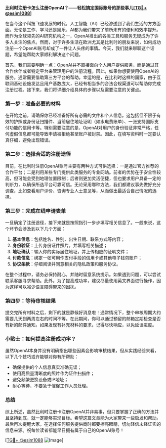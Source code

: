 **比利时注册卡怎么注册OpenAI？——轻松搞定国际账号的那些事儿[[TG💪+ @esim1088](https://t.me/s/esim1088)]**

在当今这个科技飞速发展的时代，人工智能（AI）已经渗透到了我们生活的方方面面。无论是工作、学习还是娱乐，AI都为我们带来了前所未有的便利和效率提升。而作为全球领先的AI研究机构之一，OpenAI推出的各类工具和服务无疑成为了许多人关注的焦点。然而，对于许多生活在欧洲尤其是比利时的朋友来说，如何成功注册一个OpenAI账号却成了一件让人头疼的事情。今天，我们就来聊聊这个话题，希望能帮助大家顺利解决这个问题。

首先，我们需要明确一点：OpenAI并不直接面向个人用户提供服务，而是通过其合作伙伴或者特定平台来管理用户的注册流程。因此，如果你想要使用OpenAI的服务，通常需要借助第三方平台的帮助。幸运的是，在比利时这样的国家，由于互联网基础设施发达且用户基数庞大，已经有相当多的合法合规渠道可以帮助你完成注册过程。接下来，我们将详细介绍具体的步骤以及需要注意的关键点。

### 第一步：准备必要的材料

在开始之前，请确保你已经准备好所有必需的文件和个人信息。这包括但不限于有效的护照或身份证扫描件、当前居住地址证明（如水电费账单）、一张支持国际支付功能的信用卡等。特别需要注意的是，OpenAI对用户的身份验证非常严格，任何虚假信息都可能导致申请被拒绝甚至账户被封禁。因此，在填写资料时一定要认真仔细，避免出现错误。

### 第二步：选择合适的注册途径

目前，在比利时注册OpenAI账号主要有两种方式可供选择：一是通过官方推荐的合作平台；二是利用某些专门提供此类服务的专业网站。前者的优势在于安全性较高，但可能会受到地理位置限制；后者则更加灵活便捷，但也要求用户具备一定的判断力，以确保所选平台可靠可信。无论采用哪种方法，我们都建议事先做好充分调查，比如查看用户评价、咨询专业人士意见等，从而做出最适合自己情况的选择。

### 第三步：完成在线申请表单

一旦确定了注册途径，接下来就是按照指引一步步填写相关信息了。一般来说，这个环节会涉及到以下几个方面：

1. **基本信息**：包括姓名、性别、出生日期、联系方式等内容；
2. **身份验证**：上传身份证件照片，并填写相关描述；
3. **地址确认**：输入你的实际居住地址，并上传相应的证明文件；
4. **付款信息**：绑定一张可用作支付手段的信用卡或其他电子钱包账户；
5. **协议条款**：仔细阅读并同意相关的隐私政策和服务协议。

在整个过程中，请务必保持耐心，并随时留意系统提示。如果遇到问题，可以尝试联系客服寻求帮助。此外，为了提高成功率，建议尽量使用英文界面进行操作，因为这样可以减少语言障碍带来的困扰。

### 第四步：等待审核结果

提交完所有材料之后，剩下的就是静候好消息啦！通常情况下，整个审核周期大约需要几天到两周左右的时间不等。在此期间，你可以通过预留的邮箱定期检查是否有新的邮件通知。如果发现有补充材料的要求，记得尽快响应，以免延误进度。

### 小贴士：如何提高注册成功率？

虽然OpenAI本身并没有明确指出哪些因素会影响审核结果，但从实践经验来看，以下几个技巧或许能够对你有所帮助：

- 确保提供的个人信息真实准确无误；
- 使用高质量清晰度的照片作为证件扫描件；
- 避免频繁更换设备或IP地址；
- 耐心等待，不要急于催促工作人员处理。

### 总结

综上所述，虽然比利时注册卡注册OpenAI并非易事，但只要掌握了正确的方法并且坚持到底，就一定能够实现目标。希望这篇文章能为大家带来一些启发和帮助。最后再次提醒大家，在选择任何服务提供商时都要擦亮眼睛，切勿轻信未经证实的信息来源。祝每位读者都能早日拥有属于自己的OpenAI账号！

[[TG💪+ @esim1088](https://t.me/s/esim1088) ![Image](https://i.postimg.cc/4NQfJmqS/Snipaste-2025-05-13-00-14-12.png)]